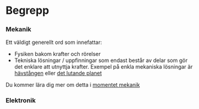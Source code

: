 # Begrepp

### Mekanik
Ett väldigt generellt ord som innefattar:
- Fysiken bakom krafter och rörelser
- Tekniska lösningar / uppfinningar som endast består av delar som gör det enklare att utnyttja krafter. Exempel på enkla mekaniska lösningar är [hävstången](/mekanik) eller [det lutande planet](/mekanik)

Du kommer lära dig mer om detta i [momentet mekanik](/mekanik)

### Elektronik
